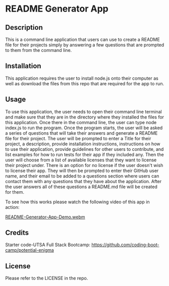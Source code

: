 # README Generator App

## Description

This is a command line application that users can use to create a README file for their projects simply by answering a few questions that are prompted to them from the command line.

## Installation

This application requires the user to install node.js onto their computer as well as download the files from this repo that are required for the app to run. 

## Usage

To use this application, the user needs to open their command line terminal and make sure that they are in the directory where they installed the files for this application. Once there in the command line, the user can type node index.js to run the program. Once the program starts, the user will be asked a series of questions that will take their answers and generate a README file for their project. The user will be prompted to enter a Title for their project, a description, provide installation instructions, instructions on how to use their application, provide guidelines for other users to contribute, and list examples for how to run tests for their app if they included any. Then the user will choose from a list of available licenses that they want to license their project under. There is an option for no license if the user doesn't wish to license their app. They will then be prompted to enter their GitHub user name, and their email to be added to a questions section where users can contact them with any questions that they have about the application. After the user answers all of these questions a README.md file will be created for them.

To see how this works please watch the following video of this app in action:

[README-Generator-App-Demo.webm](https://github.com/ShaneLeeJohnson/README-Generator-App/assets/77424320/e7dba460-6405-42e6-89ba-46468cc34bc7)

## Credits

Starter code-UTSA Full Stack Bootcamp: https://github.com/coding-boot-camp/potential-enigma

## License

Please refer to the LICENSE in the repo.